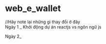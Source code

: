 # web_e_wallet
//Hãy note lại những gì thay đổi ở đây  
Ngày 1 _ Khởi động dự án reactjs vs ngôn ngữ js 


Ngày 2_ 
